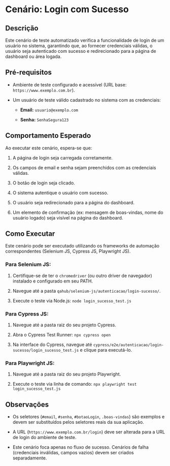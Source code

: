 # Cenário: Login com Sucesso

## Descrição

Este cenário de teste automatizado verifica a funcionalidade de login de um usuário no sistema, garantindo que, ao fornecer credenciais válidas, o usuário seja autenticado com sucesso e redirecionado para a página de dashboard ou área logada.

## Pré-requisitos

* Ambiente de teste configurado e acessível (URL base: `https://www.exemplo.com.br`).

* Um usuário de teste válido cadastrado no sistema com as credenciais:

  * **Email:** `usuario@exemplo.com`

  * **Senha:** `SenhaSegura123`

## Comportamento Esperado

Ao executar este cenário, espera-se que:

1. A página de login seja carregada corretamente.

2. Os campos de email e senha sejam preenchidos com as credenciais válidas.

3. O botão de login seja clicado.

4. O sistema autentique o usuário com sucesso.

5. O usuário seja redirecionado para a página do dashboard.

6. Um elemento de confirmação (ex: mensagem de boas-vindas, nome do usuário logado) seja visível na página do dashboard.

## Como Executar

Este cenário pode ser executado utilizando os frameworks de automação correspondentes (Selenium JS, Cypress JS, Playwright JS).

### Para Selenium JS:

1. Certifique-se de ter o `chromedriver` (ou outro driver de navegador) instalado e configurado em seu PATH.

2. Navegue até a pasta `qahub/selenium-js/autenticacao/login-sucesso/`.

3. Execute o teste via Node.js: `node login_sucesso_test.js`

### Para Cypress JS:

1. Navegue até a pasta raiz do seu projeto Cypress.

2. Abra o Cypress Test Runner: `npx cypress open`

3. Na interface do Cypress, navegue até `cypress/e2e/autenticacao/login-sucesso/login_sucesso_test.js` e clique para executá-lo.

### Para Playwright JS:

1. Navegue até a pasta raiz do seu projeto Playwright.

2. Execute o teste via linha de comando: `npx playwright test login_sucesso_test.js`

## Observações

* Os seletores (`#email`, `#senha`, `#botaoLogin`, `.boas-vindas`) são exemplos e devem ser substituídos pelos seletores reais da sua aplicação.

* A URL (`https://www.exemplo.com.br/login`) deve ser alterada para a URL de login do ambiente de teste.

* Este cenário foca apenas no fluxo de sucesso. Cenários de falha (credenciais inválidas, campos vazios) devem ser criados separadamente.